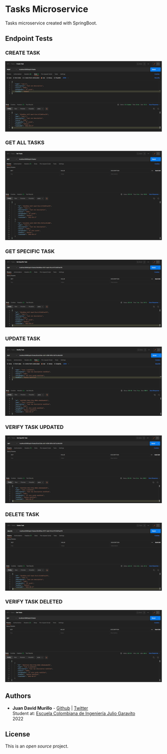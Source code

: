 # Tasks Microservice

Tasks microservice created with SpringBoot.

## Endpoint Tests
### CREATE TASK
![](https://github.com/juancho20sp/IETI-2022-Tasks/blob/master/src/main/resources/static/images/01-createTask.jpg)

### GET ALL TASKS
![](https://github.com/juancho20sp/IETI-2022-Tasks/blob/master/src/main/resources/static/images/02-getAllTasks.jpg)

### GET SPECIFIC TASK
![](https://github.com/juancho20sp/IETI-2022-Tasks/blob/master/src/main/resources/static/images/03-getSpecificTask.jpg)

### UPDATE TASK
![](https://github.com/juancho20sp/IETI-2022-Tasks/blob/master/src/main/resources/static/images/04-updateTask.jpg)

### VERIFY TASK UPDATED
![](https://github.com/juancho20sp/IETI-2022-Tasks/blob/master/src/main/resources/static/images/05-verifyModifiedTask.jpg)

### DELETE TASK
![](https://github.com/juancho20sp/IETI-2022-Tasks/blob/master/src/main/resources/static/images/06-deleteTask.jpg)

### VERIFY TASK DELETED
![](https://github.com/juancho20sp/IETI-2022-Tasks/blob/master/src/main/resources/static/images/07-verifyTaskDeleted.jpg)



## Authors

- **Juan David Murillo** - [Github](https://github.com/juancho20sp) | [Twitter](https://twitter.com/juancho20sp)<br/>
  Student at: [Escuela Colombiana de Ingeniería Julio Garavito](https://www.escuelaing.edu.co/es/) <br/>
  2022

## License

This is an _open source_ project.
